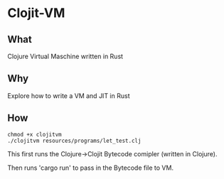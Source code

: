 Clojit-VM
======================

## What

Clojure Virtual Maschine written in Rust

## Why

Explore how to write a VM and JIT in Rust

## How


    chmod +x clojitvm
    ./clojitvm resources/programs/let_test.clj
  
 
This first runs the Clojure->Clojit Bytecode comipler (written in Clojure).

Then runs 'cargo run' to pass in the Bytecode file to VM.